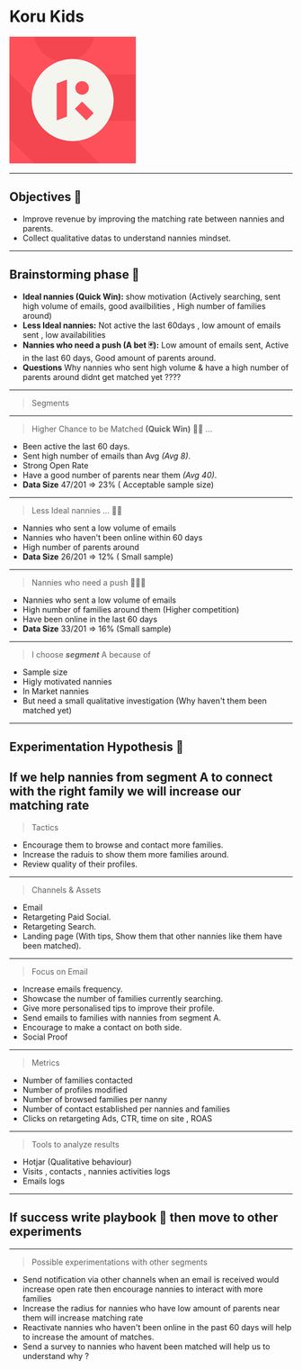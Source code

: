 # Koru Kids
![logo](./download.png)


---

## Objectives 🌟
- Improve revenue by improving the matching rate between nannies and parents.
- Collect qualitative datas to understand nannies mindset.

---

## Brainstorming phase 🧐

- **Ideal nannies (Quick Win):** show motivation (Actively searching, sent high volume of emails, good availbilities , High number of families around)
- **Less Ideal nannies:** Not active the last 60days , low amount of emails sent , low availabilities 
- **Nannies who need a push (A bet 🃏):** Low amount of emails sent, Active in the last 60 days, Good amount of parents around. 
- **Questions** Why nannies who sent high volume & have a high number of parents around didnt get matched yet ???? 
 
---

> Segments 

---

> Higher Chance to be Matched **(Quick Win)**  👍🏽 ... 

- Been active the last 60 days. 
- Sent high number of  emails than Avg *(Avg 8)*. 
- Strong Open Rate 
- Have a good number of parents near them *(Avg 40)*.
- **Data Size** 47/201 =>  23% ( Acceptable sample size)


--- 

> Less Ideal nannies   ... 👎🏼

- Nannies who sent a low volume of emails
- Nannies who haven't been online within 60 days 
- High number of parents around
- **Data Size** 26/201 =>  12% ( Small sample)

---

> Nannies who need a push 🦸🏼‍♀️

- Nannies who sent a low volume of emails
- High number of families around them (Higher competition)
- Have been online in the last 60 days
- **Data Size** 33/201 =>  16% (Small sample)

---

> I choose ***segment*** A because of 

- Sample size
- Higly motivated nannies
- In Market nannies
- But need a small qualitative investigation (Why haven't them been matched yet)

---

## Experimentation Hypothesis 🧪

If we help nannies from **segment A** to connect with the right family we will increase our matching rate
--- 

> Tactics 

- Encourage them to browse and contact more families.
- Increase the raduis to show them more families around.
- Review quality of their profiles.

---

> Channels & Assets

- Email 
- Retargeting Paid Social.
- Retargeting Search. 
- Landing page (With tips, Show them that other nannies like them have been matched). 
  
--- 

> Focus on Email

- Increase emails frequency.
- Showcase the number of families currently searching.
- Give more personalised tips to improve their profile.
- Send emails to families with nannies from segment A.
- Encourage to make a contact on both side.
- Social Proof

---

> Metrics

- Number of families contacted
- Number of profiles modified 
- Number of browsed families per nanny
- Number of contact established per nannies and families
- Clicks on retargeting Ads, CTR, time on site , ROAS 

---

> Tools to analyze results 

- Hotjar (Qualitative behaviour)
- Visits , contacts , nannies activities logs
- Emails logs
  

--- 

## If success write playbook 📒 then move to other experiments


---

> Possible experimentations with other segments

- Send notification via other channels when an email is received would increase open rate then encourage nannies to interact with more families 
- Increase the radius for nannies who have low amount of parents near them will increase matching rate 
- Reactivate nannies who haven't been online in the past 60 days will help to increase the amount of matches. 
- Send a survey to nannies who havent been matched will help us to understand why ?

